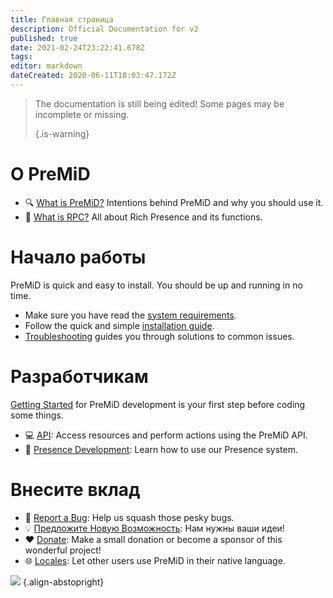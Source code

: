 ```yaml
---
title: Главная страница
description: Official Documentation for v2
published: true
date: 2021-02-24T23:22:41.678Z
tags:
editor: markdown
dateCreated: 2020-06-11T18:03:47.172Z
---
```


> The documentation is still being edited! Some pages may be incomplete or missing. 
> 
> {.is-warning}

# О PreMiD
- :mag: [What is PreMiD?](/about) Intentions behind PreMiD and why you should use it.
- :link: [What is RPC?](https://discordapp.com/rich-presence) All about Rich Presence and its functions.

# Начало работы

PreMiD is quick and easy to install. You should be up and running in no time.

- Make sure you have read the [system requirements](/install/requirements).
- Follow the quick and simple [installation guide](/install).
- [Troubleshooting](/troubleshooting) guides you through solutions to common issues.

# Разработчикам

[Getting Started](/dev) for PreMiD development is your first step before coding some things.

- :computer: [API](/dev/api): Access resources and perform actions using the PreMiD API.
- :wrench: [Presence Development](/dev/presence): Learn how to use our Presence system.

# Внесите вклад
- :bug: [Report a Bug](https://github.com/PreMiD): Help us squash those pesky bugs.
- :bulb: [Предложите Новую Возможность](https://discord.premid.app/): Нам нужны ваши идеи!
- :heart: [Donate](https://www.patreon.com/Timeraa): Make a small donation or become a sponsor of this wonderful project!
- :globe_with_meridians: [Locales](https://translate.premid.app): Let other users use PreMiD in their native language.

![](https://beta.premid.app/img/logo.2b414dc2.gif) {.align-abstopright}